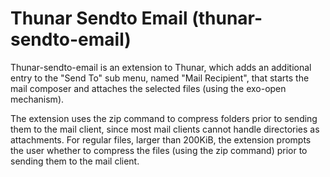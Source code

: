 Thunar Sendto Email (thunar-sendto-email)
=========================================

Thunar-sendto-email is an extension to Thunar, which adds an additional entry to the "Send To" sub menu, named "Mail Recipient", that starts the mail composer and attaches the selected files (using the exo-open mechanism).

The extension uses the zip command to compress folders prior to sending them to the mail client, since most mail clients cannot handle directories as attachments. For regular files, larger than 200KiB, the extension prompts the user whether to compress the files (using the zip command) prior to sending them to the mail client.
